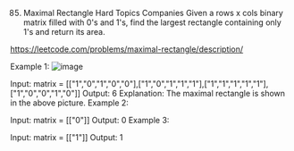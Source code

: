 85. Maximal Rectangle
Hard
Topics
Companies
Given a rows x cols binary matrix filled with 0's and 1's, find the largest rectangle containing only 1's and return its area.

 https://leetcode.com/problems/maximal-rectangle/description/

Example 1:
![image](https://github.com/user-attachments/assets/885e2e80-8dd2-4194-957c-fbd9c38d2e2e)


Input: matrix = [["1","0","1","0","0"],["1","0","1","1","1"],["1","1","1","1","1"],["1","0","0","1","0"]]
Output: 6
Explanation: The maximal rectangle is shown in the above picture.
Example 2:

Input: matrix = [["0"]]
Output: 0
Example 3:

Input: matrix = [["1"]]
Output: 1

